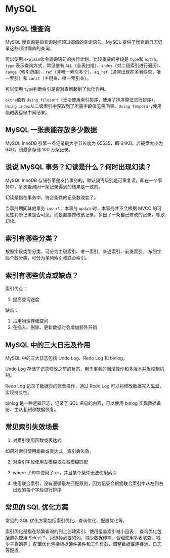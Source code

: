 # MySQL

## MySQL 慢查询

MySQL 慢查询是指查询时间超过阈值的查询语句。MySQL 提供了慢查询日志记录这些超过阈值的查询。

可以使用 `explain`命令查询语句的执行计划，比较重要的字段是 `type`和 `extra`。`type` 表示查询方式，常见值有 `ALL`（全表扫描）、`index`（对二级索引进行遍历）、`range`（索引范围）、`ref`（非唯一索引多个）、`eq_ref`（通常出现在多表联查，唯一索引）和 `const`（主键查、唯一索引查）。

可以使用 `type`判断索引是否对查询起到了优化作用。

`extra`值有 `Using filesort`（无法使用索引排序，使用了排序算法进行排序）、`Using index`从二级索引中获取到了所需字段值无需回表、`Using Temporary`使用临时表存储中间结果。

## MySQL 一张表能存放多少数据

MySQL InnoDB 引擎一条记录最大字节长度为 65535，即 64KB。若硬盘大小为 64G，则最多存储 100 万条记录。

## 说说 MySQL 事务？幻读是什么？何时出现幻读？

MySQL InnoDB 存储引擎是支持事务的，默认隔离级别是可重复读，即在一个事务中，多次查询同一条记录得到的结果是一致的。

幻读是指在事务中，符合条件的记录数改变了。

当事务期间其他事务 `insert`，本事务 `update`时，本事务并不会根据 MVCC 的可见性判断记录是否可见，而是直接修改该记录，多出了一条自己修改的记录，导致幻读。

## 索引有哪些分类？

按照字段类型分类，可分为主键索引、唯一索引、普通索引、前缀索引。
按照字段个数分类，可分为单列索引和联合索引。

## 索引有哪些优点或缺点？

索引优点：

1. 提高查询速度

缺点：

1. 占用物理存储空间
2. 在插入、删除、更新数据时会增加额外开销

## MySQL 中的三大日志及作用

MySQL 中的三大日志包括 Undo Log、Redo Log 和 binlog。

Undo Log 存储了记录修改之前的状态，用于事务的回滚操作和多版本并发控制机制。

Redo Log 记录了数据页的修改操作，通过 Redo Log 可以将修改数据写入磁盘，实现持久性。

binlog 是一种逻辑日志，记录了 SQL 语句的内容，可以使用 binlog 实现数据备份、主从复制和数据恢复。

## 常见索引失效场景

1. 对索引使用函数或表达式

如果对索引使用函数或表达式，索引会失效。

2. 对索引字段使用左模糊或左右模糊匹配

3. where 子句中使用了 or，并且某个条件无法使用索引

4. 使用联合索引，没有遵循最左匹配原则，因为记录会根据联合索引中从左到右出现的每个字段进行排序

## 常见的 SQL 优化方案

常见的 SQL 优化方案包括索引优化、查询优化、配置优化等。

索引优化是指在频繁查询的列上创建索引、使用覆盖索引减小回表；
查询优化包括避免使用 Select *，只选择必要的列，减少数据传输、合理使用多表联查、减少子查询等；
配置优化包括根据硬件条件和工作负载，调整数据库连接池、日志等配置。
